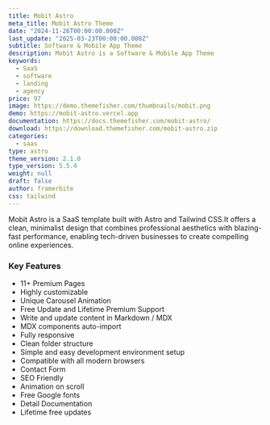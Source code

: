```yaml
---
title: Mobit Astro
meta_title: Mobit Astro Theme
date: "2024-11-26T00:00:00.000Z"
last_update: "2025-03-23T00:00:00.000Z"
subtitle: Software & Mobile App Theme
description: Mobit Astro is a Software & Mobile App Theme
keywords:
  - SaaS
  - software
  - landing
  - agency
price: 97
image: https://demo.themefisher.com/thumbnails/mobit.png
demo: https://mobit-astro.vercel.app
documentation: https://docs.themefisher.com/mobit-astro/
download: https://download.themefisher.com/mobit-astro.zip
categories:
  - saas
type: astro
theme_version: 2.1.0
type_version: 5.5.4
weight: null
draft: false
author: framerbite
css: tailwind
---
```


Mobit Astro is a SaaS template built with Astro and Tailwind CSS.It offers a clean, minimalist design that combines professional aesthetics with blazing-fast performance, enabling tech-driven businesses to create compelling online experiences.

### Key Features

- 11+ Premium Pages
- Highly customizable
- Unique Carousel Animation
- Free Update and Lifetime Premium Support
- Write and update content in Markdown / MDX
- MDX components auto-import
- Fully responsive
- Clean folder structure
- Simple and easy development environment setup
- Compatible with all modern browsers
- Contact Form
- SEO Friendly
- Animation on scroll
- Free Google fonts
- Detail Documentation
- Lifetime free updates
